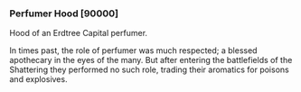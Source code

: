 ### Perfumer Hood [90000]

Hood of an Erdtree Capital perfumer.

In times past, the role of perfumer was much respected; a blessed apothecary in the eyes of the many. But after entering the battlefields of the Shattering they performed no such role, trading their aromatics for poisons and explosives.